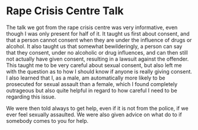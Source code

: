 <html>
<h1>Rape Crisis Centre Talk</h1>
  <p>The talk we got from the rape crisis centre was very informative, even though I was only present for half of it. It taught us first about consent, and that a person cannot consent when they are under the influence of drugs or alcohol. It also taught us that somewhat bewilderingly, a person can say that they consent, under no alcoholic or drug influences, and can then still not actually have given consent, resulting in a lawsuit against the offender. This taught me to be very careful about sexual consent, but also left me with the question as to how I should know if anyone is really giving consent. I also learned that I, as a male, am automatically more likely to be prosecuted for sexual assault than a female, which I found completely outrageous but also quite helpful in regard to how careful I need to be regarding this issue.</p>
  <p>We were then told always to get help, even if it is not from the police, if we ever feel sexually assaulted. We were also given advice on what do to if somebody comes to you for help.</p>
</html>
